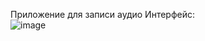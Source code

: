 Приложение для записи аудио
Интерфейс: <br>
![image](https://github.com/user-attachments/assets/734430b5-4c6d-4e08-a724-248a17956237)
